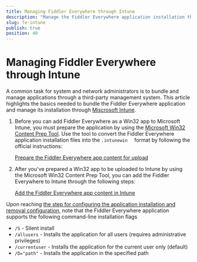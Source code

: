 ```yaml
---
title: Managing Fiddler Everywhere through Intune
description: "Manage the Fiddler Everywhere application installation through Microsoft Intune."
slug: fe-intune
publish: true
position: 40
---
```


# Managing Fiddler Everywhere through Intune

A common task for system and network administrators is to bundle and manage applications through a third-party management system. This article highlights the basics needed to bundle the Fiddler Everywhere application and manage its installation through [Miscrosoft Intune](https://learn.microsoft.com/en-us/mem/intune/fundamentals/what-is-intune).


1. Before you can add Fiddler Everywhere as a Win32 app to Microsoft Intune, you must prepare the application by using the [Microsoft Win32 Content Prep Tool](https://github.com/microsoft/Microsoft-Win32-Content-Prep-Tool). Use the tool to convert the Fiddler Everywhere application installation files into the `.intunewin  ` format by following the official instructions:

    [Prepare the Fiddler Everywhere app content for upload](https://learn.microsoft.com/en-us/mem/intune/apps/apps-win32-prepare)

2. After you've prepared a Win32 app to be uploaded to Intune by using the Microsoft Win32 Content Prep Tool, you can add the Fiddler Everywhere to Intune through the following steps:

    [Add the Fiddler Everywhere app content in Intune](https://learn.microsoft.com/en-us/mem/intune/apps/apps-win32-add)

Upon reaching [the step for configuring the application installation and removal configuration](https://learn.microsoft.com/en-us/mem/intune/apps/apps-win32-add#step-2-program), note that the Fiddler Everywhere application supports the following command-line installation flags

* `/S` - Silent install
* `/allusers` - Installs the application for all users (requires administrative privileges)
* `/currentuser` - Installs the application for the current user only (default)
* `/D="path"` - Installs the application in the specified path